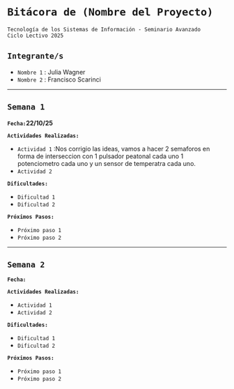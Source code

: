 # **`Bitácora de (Nombre del Proyecto)`**

`Tecnología de los Sistemas de Información - Seminario Avanzado`  
`Ciclo Lectivo 2025`

## **`Integrante/s`**

- `Nombre 1`  : Julia Wagner
- `Nombre 2` : Francisco Scarinci


---


## **`Semana 1`**

**`Fecha:`22/10/25**

**`Actividades Realizadas:`**

- `Actividad 1`  :Nos corrigio las ideas, vamos a hacer 2 semaforos en forma de interseccion con 1 pulsador peatonal cada uno 1 potenciometro cada uno y un sensor de temperatra cada uno.
- `Actividad 2`

**`Dificultades:`**

- `Dificultad 1`  
- `Dificultad 2`

**`Próximos Pasos:`**

- `Próximo paso 1`  
- `Próximo paso 2`


---


## **`Semana 2`**

**`Fecha:`**

**`Actividades Realizadas:`**

- `Actividad 1`  
- `Actividad 2`

**`Dificultades:`**

- `Dificultad 1`  
- `Dificultad 2`

**`Próximos Pasos:`**

- `Próximo paso 1`  
- `Próximo paso 2`
